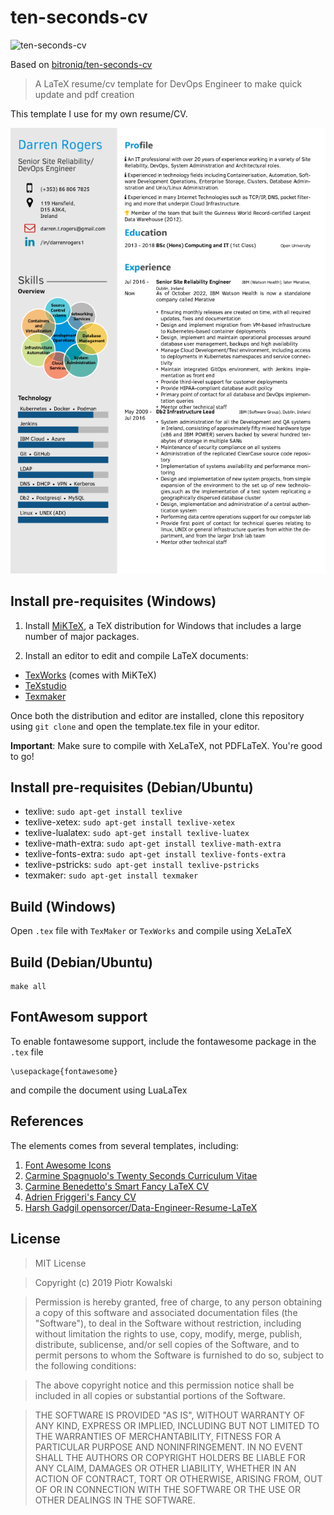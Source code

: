 # ten-seconds-cv

![ten-seconds-cv](https://github.com/ElaborateCalculator/ten-seconds-cv/actions/workflows/ten-seconds-cv/badge.svg)

Based on [bitroniq/ten-seconds-cv](https://github.com/bitroniq/ten-seconds-cv)

> A LaTeX resume/cv template for DevOps Engineer to make quick update and
> pdf creation

This template I use for my own resume/CV.


![CV Screenshot](cv-darren-rogers.png)

## Install pre-requisites (Windows)

1. Install [MiKTeX](https://miktex.org/howto/install-miktex), a TeX
   distribution for Windows that includes a large number of major packages.

2. Install an editor to edit and compile LaTeX documents:
  - [TexWorks](http://www.tug.org/texworks/) (comes with MiKTeX)
  - [TeXstudio](http://www.texstudio.org/)
  - [Texmaker](http://www.xm1math.net/texmaker/)

Once both the distribution and editor are installed, clone this repository
using `git clone` and open the template.tex file in your editor.

**Important**: Make sure to compile with XeLaTeX, not PDFLaTeX.
You're good to go!

## Install pre-requisites (Debian/Ubuntu)
* texlive: `sudo apt-get install texlive`
* texlive-xetex: `sudo apt-get install texlive-xetex`
* texlive-lualatex: `sudo apt-get install texlive-luatex`
* texlive-math-extra: `sudo apt-get install texlive-math-extra`
* texlive-fonts-extra: `sudo apt-get install texlive-fonts-extra`
* texlive-pstricks: `sudo apt-get install texlive-pstricks`
* texmaker: `sudo apt-get install texmaker`

## Build (Windows)

Open `.tex` file with `TexMaker` or `TexWorks` and compile using XeLaTeX

## Build (Debian/Ubuntu)

	make all

## FontAwesom support

To enable fontawesome support, include the fontawesome package in the `.tex` file

	\usepackage{fontawesome}

and compile the document using LuaLaTex

## References

The elements comes from several templates, including:

1. [Font Awesome Icons](https://faicons.com/)
2. [Carmine Spagnuolo's Twenty Seconds Curriculum Vitae](https://github.com/spagnuolocarmine/TwentySecondsCurriculumVitae-LaTex)
3. [Carmine Benedetto's Smart Fancy LaTeX CV](https://github.com/neoben/smart-fancy-latex-cv)
4. [Adrien Friggeri's Fancy CV](https://www.sharelatex.com/templates/52fb8c1f33621a613683ecad)
5. [Harsh Gadgil opensorcer/Data-Engineer-Resume-LaTeX](https://github.com/opensorceror/Data-Engineer-Resume-LaTeX)


## License

> MIT License

> Copyright (c) 2019 Piotr Kowalski

> Permission is hereby granted, free of charge, to any person obtaining a copy
> of this software and associated documentation files (the "Software"), to deal
> in the Software without restriction, including without limitation the rights
> to use, copy, modify, merge, publish, distribute, sublicense, and/or sell
> copies of the Software, and to permit persons to whom the Software is
> furnished to do so, subject to the following conditions:

> The above copyright notice and this permission notice shall be included in all
> copies or substantial portions of the Software.

> THE SOFTWARE IS PROVIDED "AS IS", WITHOUT WARRANTY OF ANY KIND, EXPRESS OR
> IMPLIED, INCLUDING BUT NOT LIMITED TO THE WARRANTIES OF MERCHANTABILITY,
> FITNESS FOR A PARTICULAR PURPOSE AND NONINFRINGEMENT. IN NO EVENT SHALL THE
> AUTHORS OR COPYRIGHT HOLDERS BE LIABLE FOR ANY CLAIM, DAMAGES OR OTHER
> LIABILITY, WHETHER IN AN ACTION OF CONTRACT, TORT OR OTHERWISE, ARISING FROM,
> OUT OF OR IN CONNECTION WITH THE SOFTWARE OR THE USE OR OTHER DEALINGS IN THE
> SOFTWARE.
